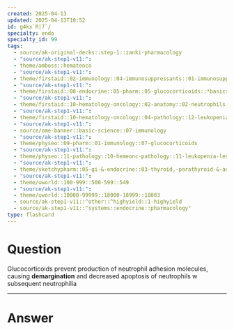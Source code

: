 ```yaml
---
created: 2025-04-13
updated: 2025-04-13T10:52
id: g4kx`R|7`/
specialty: endo
specialty_id: 99
tags:
  - source/ak-original-decks::step-1::zanki-pharmacology
  - "source/ak-step1-v11:": 
  - theme/amboss::hematonco
  - "source/ak-step1-v11:": 
  - theme/firstaid::02-immunology::04-immunosuppressants::01-immunosuppressants::glucocorticoids
  - "source/ak-step1-v11:": 
  - theme/firstaid::08-endocrine::05-pharm::05-glucocorticoids::*basics
  - "source/ak-step1-v11:": 
  - theme/firstaid::10-hematology-oncology::02-anatomy::02-neutrophils::neutrophilia
  - "source/ak-step1-v11:": 
  - theme/firstaid::10-hematology-oncology::04-pathology::12-leukopenias::corticosteroids
  - "source/ak-step1-v11:": 
  - source/ome-banner::basic-science::07-immunology
  - "source/ak-step1-v11:": 
  - theme/physeo::09-pharm::01-immunology::07-glucocorticoids
  - "source/ak-step1-v11:": 
  - theme/physeo::11-pathology::10-hemeonc-pathology::11-leukopenia-leukocytosis
  - "source/ak-step1-v11:": 
  - theme/sketchypharm::05-gi-&-endocrine::03-thyroid,-parathyroid-&-adrenal::04-glucocorticoids
  - "source/ak-step1-v11:": 
  - theme/uworld::100-999::500-599::549
  - "source/ak-step1-v11:": 
  - theme/uworld::10000-99999::18000-18999::18803
  - source/ak-step1-v11::^other::^highyield::1-highyield
  - source/ak-step1-v11::^systems::endocrine::pharmacology"
type: flashcard
---
```


# Question
Glucocorticoids prevent production of neutrophil adhesion molecules, causing **demargination** and decreased apoptosis of neutrophils w subsequent neutrophilia

---

# Answer
